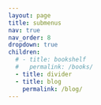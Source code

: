 ```yaml
---
layout: page
title: submenus
nav: true
nav_order: 8
dropdown: true
children:
  # - title: bookshelf
  #   permalink: /books/
  - title: divider
  - title: blog
    permalink: /blog/
---
```


